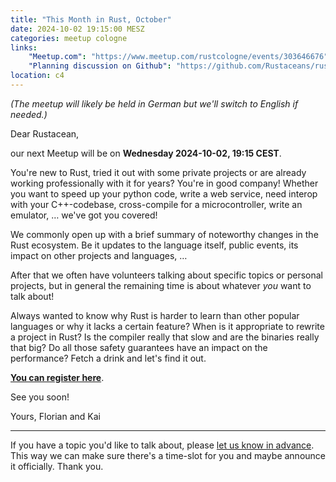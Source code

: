 ```yaml
---
title: "This Month in Rust, October"
date: 2024-10-02 19:15:00 MESZ
categories: meetup cologne
links:
    "Meetup.com": "https://www.meetup.com/rustcologne/events/303646676"
    "Planning discussion on Github": "https://github.com/Rustaceans/rust-cologne/issues/122"
location: c4
---
```

_(The meetup will likely be held in German but we'll switch to English if needed.)_

Dear Rustacean,

our next Meetup will be on **Wednesday 2024-10-02, 19:15 CEST**.

You're new to Rust, tried it out with some private projects or are already working professionally with it for years? You're in good company! Whether you want to speed up your python code, write a web service, need interop with your C++-codebase, cross-compile for a microcontroller, write an emulator, … we've got you covered!

We commonly open up with a brief summary of noteworthy changes in the Rust ecosystem. Be it updates to the language itself, public events, its impact on other projects and languages, …

After that we often have volunteers talking about specific topics or personal projects, but in general the remaining time is about whatever _you_ want to talk about!

Always wanted to know why Rust is harder to learn than other popular languages or why it lacks a certain feature? When is it appropriate to rewrite a project in Rust? Is the compiler really that slow and are the binaries really that big? Do all those safety guarantees have an impact on the performance? Fetch a drink and let's find it out.

**[You can register here](https://www.meetup.com/rustcologne/events/303646676)**.

See you soon!

Yours,
Florian and Kai
- - -
If you have a topic you'd like to talk about, please [let us know in advance](https://github.com/Rustaceans/rust-cologne/issues/122). This way we can make sure there's a time-slot for you and maybe announce it officially. Thank you.
